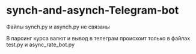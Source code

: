 # synch-and-asynch-Telegram-bot


Файлы synch.py и asynch.py не связаны

В парсинг курса валют и вывод в телеграм происхоит только в файлах 
test.py  и async_rate_bot.py
